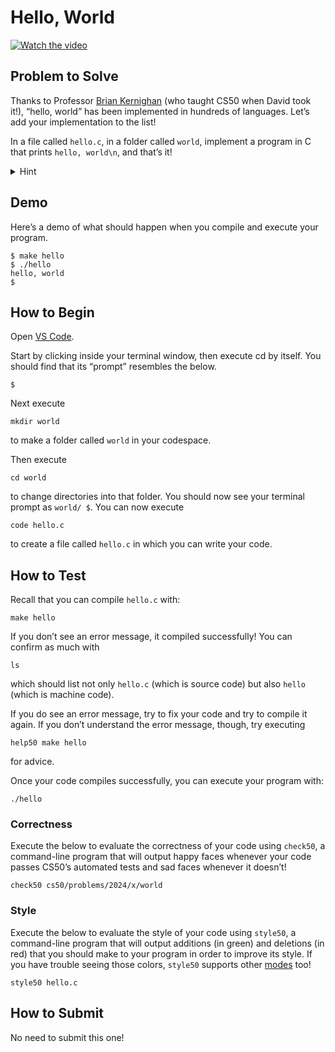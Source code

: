 # Hello, World

[![Watch the video](https://img.youtube.com/vi/ufB53UE2Cvo/0.jpg)](https://www.youtube.com/watch?v=ufB53UE2Cvo&t=103s)

## Problem to Solve
Thanks to Professor [Brian Kernighan](https://en.wikipedia.org/wiki/Brian_Kernighan) (who taught CS50 when David took it!), “hello, world” has been implemented in hundreds of languages. Let’s add your implementation to the list!

In a file called `hello.c`, in a folder called `world`, implement a program in C that prints `hello, world\n`, and that’s it!

<details>
<summary>Hint</summary>
<br>
Here’s the actual code you should write! (Quite the hint, huh?) Best to type it yourself, though, rather than copy/paste, so that you start to develop some “muscle memory” for writing code.
<br><be>
<pre>
#include <stdio.h>

int main(void)
{
    printf("hello, world\n");
}</pre>
</details>

## Demo
Here’s a demo of what should happen when you compile and execute your program.
```
$ make hello
$ ./hello
hello, world
$
```

## How to Begin
Open [VS Code](https://cs50.dev/).

Start by clicking inside your terminal window, then execute cd by itself. You should find that its “prompt” resembles the below.
```
$
```
Next execute
```
mkdir world
```
to make a folder called `world` in your codespace.

Then execute
```
cd world
```
to change directories into that folder. You should now see your terminal prompt as `world/ $`. You can now execute
```
code hello.c
```
to create a file called `hello.c` in which you can write your code.

## How to Test
Recall that you can compile `hello.c` with:
```
make hello
```
If you don’t see an error message, it compiled successfully! You can confirm as much with
```
ls
```
which should list not only `hello.c` (which is source code) but also `hello` (which is machine code).

If you do see an error message, try to fix your code and try to compile it again. If you don’t understand the error message, though, try executing
```
help50 make hello
```
for advice.

Once your code compiles successfully, you can execute your program with:
```
./hello
```

### Correctness
Execute the below to evaluate the correctness of your code using `check50`, a command-line program that will output happy faces whenever your code passes CS50’s automated tests and sad faces whenever it doesn’t!
```
check50 cs50/problems/2024/x/world
```

### Style
Execute the below to evaluate the style of your code using `style50`, a command-line program that will output additions (in green) and deletions (in red) that you should make to your program in order to improve its style. If you have trouble seeing those colors, `style50` supports other [modes](https://cs50.readthedocs.io/style50/) too!
```
style50 hello.c
```

## How to Submit
No need to submit this one!
